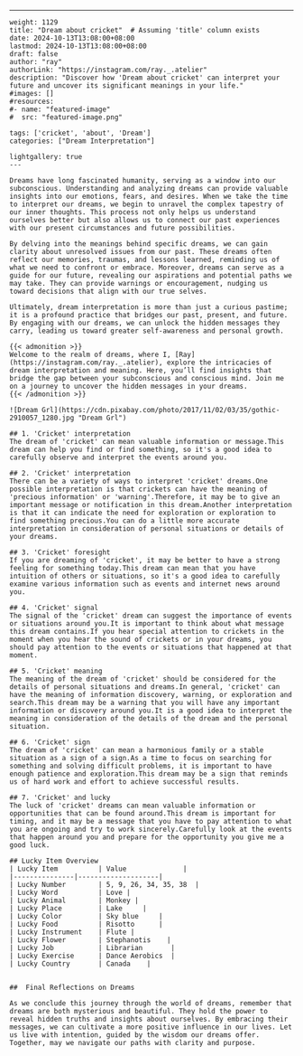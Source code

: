 ---
    weight: 1129
    title: "Dream about cricket"  # Assuming 'title' column exists
    date: 2024-10-13T13:08:00+08:00
    lastmod: 2024-10-13T13:08:00+08:00
    draft: false
    author: "ray"
    authorLink: "https://instagram.com/ray._.atelier"
    description: "Discover how 'Dream about cricket' can interpret your future and uncover its significant meanings in your life."
    #images: []
    #resources:
    #- name: "featured-image"
    #  src: "featured-image.png"
    
    tags: ['cricket', 'about', 'Dream']
    categories: ["Dream Interpretation"]
    
    lightgallery: true
    ---
    
    Dreams have long fascinated humanity, serving as a window into our subconscious. Understanding and analyzing dreams can provide valuable insights into our emotions, fears, and desires. When we take the time to interpret our dreams, we begin to unravel the complex tapestry of our inner thoughts. This process not only helps us understand ourselves better but also allows us to connect our past experiences with our present circumstances and future possibilities.
    
    By delving into the meanings behind specific dreams, we can gain clarity about unresolved issues from our past. These dreams often reflect our memories, traumas, and lessons learned, reminding us of what we need to confront or embrace. Moreover, dreams can serve as a guide for our future, revealing our aspirations and potential paths we may take. They can provide warnings or encouragement, nudging us toward decisions that align with our true selves.
    
    Ultimately, dream interpretation is more than just a curious pastime; it is a profound practice that bridges our past, present, and future. By engaging with our dreams, we can unlock the hidden messages they carry, leading us toward greater self-awareness and personal growth.
    
    {{< admonition >}}
    Welcome to the realm of dreams, where I, [Ray](https://instagram.com/ray._.atelier), explore the intricacies of dream interpretation and meaning. Here, you’ll find insights that bridge the gap between your subconscious and conscious mind. Join me on a journey to uncover the hidden messages in your dreams.
    {{< /admonition >}}
    
    ![Dream Grl](https://cdn.pixabay.com/photo/2017/11/02/03/35/gothic-2910057_1280.jpg "Dream Grl")
    
    ## 1. 'Cricket' interpretation
    The dream of 'cricket' can mean valuable information or message.This dream can help you find or find something, so it's a good idea to carefully observe and interpret the events around you.
    
    ## 2. 'Cricket' interpretation
    There can be a variety of ways to interpret 'cricket' dreams.One possible interpretation is that crickets can have the meaning of 'precious information' or 'warning'.Therefore, it may be to give an important message or notification in this dream.Another interpretation is that it can indicate the need for exploration or exploration to find something precious.You can do a little more accurate interpretation in consideration of personal situations or details of your dreams.
    
    ## 3. 'Cricket' foresight
    If you are dreaming of 'cricket', it may be better to have a strong feeling for something today.This dream can mean that you have intuition of others or situations, so it's a good idea to carefully examine various information such as events and internet news around you.
    
    ## 4. 'Cricket' signal
    The signal of the 'cricket' dream can suggest the importance of events or situations around you.It is important to think about what message this dream contains.If you hear special attention to crickets in the moment when you hear the sound of crickets or in your dreams, you should pay attention to the events or situations that happened at that moment.
    
    ## 5. 'Cricket' meaning
    The meaning of the dream of 'cricket' should be considered for the details of personal situations and dreams.In general, 'cricket' can have the meaning of information discovery, warning, or exploration and search.This dream may be a warning that you will have any important information or discovery around you.It is a good idea to interpret the meaning in consideration of the details of the dream and the personal situation.
    
    ## 6. 'Cricket' sign
    The dream of 'cricket' can mean a harmonious family or a stable situation as a sign of a sign.As a time to focus on searching for something and solving difficult problems, it is important to have enough patience and exploration.This dream may be a sign that reminds us of hard work and effort to achieve successful results.
    
    ## 7. 'Cricket' and lucky
    The luck of 'cricket' dreams can mean valuable information or opportunities that can be found around.This dream is important for timing, and it may be a message that you have to pay attention to what you are ongoing and try to work sincerely.Carefully look at the events that happen around you and prepare for the opportunity you give me a good luck.
    
    ## Lucky Item Overview
    | Lucky Item          | Value              |
    |---------------|--------------------|
    | Lucky Number        | 5, 9, 26, 34, 35, 38  |
    | Lucky Word          | Love |
    | Lucky Animal        | Monkey |
    | Lucky Place         | Lake     |
    | Lucky Color         | Sky blue     |
    | Lucky Food          | Risotto      |
    | Lucky Instrument    | Flute |
    | Lucky Flower        | Stephanotis    |
    | Lucky Job           | Librarian       |
    | Lucky Exercise      | Dance Aerobics  |
    | Lucky Country       | Canada    |
    
    
    ##  Final Reflections on Dreams
    
    As we conclude this journey through the world of dreams, remember that dreams are both mysterious and beautiful. They hold the power to reveal hidden truths and insights about ourselves. By embracing their messages, we can cultivate a more positive influence in our lives. Let us live with intention, guided by the wisdom our dreams offer. Together, may we navigate our paths with clarity and purpose.
    